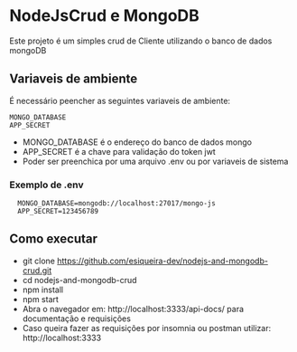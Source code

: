 # NodeJsCrud e MongoDB

Este projeto é um simples crud de Cliente utilizando o banco de dados mongoDB

## Variaveis de ambiente

É necessário peencher as seguintes variaveis de ambiente:

```
MONGO_DATABASE
APP_SECRET
```
- MONGO_DATABASE é o endereço do banco de dados mongo
- APP_SECRET é a chave para validação do token jwt
- Poder ser preenchica por uma arquivo .env ou por variaveis de sistema

### Exemplo de .env
```
  MONGO_DATABASE=mongodb://localhost:27017/mongo-js
  APP_SECRET=123456789
```

## Como executar

- git clone https://github.com/esiqueira-dev/nodejs-and-mongodb-crud.git
- cd nodejs-and-mongodb-crud
- npm install
- npm start
- Abra o navegador em: http://localhost:3333/api-docs/ para documentação e requisições
- Caso queira fazer as requisições por insomnia ou postman utilizar: http://localhost:3333